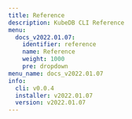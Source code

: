 ```yaml
---
title: Reference
description: KubeDB CLI Reference
menu:
  docs_v2022.01.07:
    identifier: reference
    name: Reference
    weight: 1000
    pre: dropdown
menu_name: docs_v2022.01.07
info:
  cli: v0.0.4
  installer: v2022.01.07
  version: v2022.01.07
---
```


